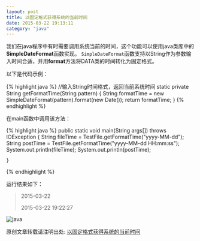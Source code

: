 ```yaml
---
layout: post
title: 以固定格式获得系统的当前时间
date: 2015-03-22 19:13:11
category: "java"
---
```


我们在java程序中有时需要调用系统当前的时间，这个功能可以使用java类库中的**SimpleDateFormat**函数实现。
`SimpleDateFormat`函数支持以String作为参数输入时间合适，并用**format**方法将DATA类的时间转化为固定格式。

以下是代码示例：

{% highlight java %}
//输入String时间格式，返回当前系统时间
static private String getFormatTime(String pattern) 
   {
   String formatTime = new SimpleDateFormat(pattern).format(new Date());
   return formatTime;
   }
{% endhighlight %}

在main函数中调用该方法：

{% highlight java %}
public static void main(String args[]) throws IOException
	{
		String fileTime = TestFile.getFormatTime("yyyy-MM-dd");
		String postTime = TestFile.getFormatTime("yyyy-MM-dd HH:mm:ss");
		System.out.println(fileTime);
		System.out.println(postTime);
		
	}
{% endhighlight %}

运行结果如下：

>2015-03-22
>
>2015-03-22 19:22:27

![java](http://jy.shangxueba.com/uploadfile/201212/20121213134741.png)




原创文章转载请注明出处: [以固定格式获得系统的当前时间](http://yxzhangbupt.github.io/java/2015/03/22/Eclipse-TimeCall.html)
